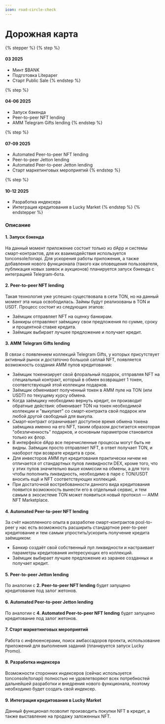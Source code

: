 ```yaml
---
icon: road-circle-check
---
```


# Дорожная карта

{% stepper %}
{% step %}
#### 03 2025

* Минт $BANK
* Подготовка Litepaper
* Старт Public Sale
{% endstep %}

{% step %}
#### 04-06 2025

* Запуск бэкенда
* Peer-to-peer NFT lending
* AMM Telegram Gifts lending
{% endstep %}

{% step %}
#### 07-09 2025

* Automated Peer-to-peer NFT lending
* Peer-to-peer Jetton lending
* Automated Peer-to-peer Jetton lending
* Старт маркетинговых мероприятий
{% endstep %}

{% step %}
#### 10-12 2025

* Разработка индексера
* Интеграция кредитования в Lucky Market
{% endstep %}
{% endstepper %}

### Описание

#### 1. Запуск бэкенда

На данный момент приложение состоит только из dApp и системы смарт-контрактов, для их взаимодействия используется tonconsole/tonapi. Для ускорения работы приложения, а также добавления нового функционала (такого как оповещения пользователя, публикация новых заявок и аукционов) планируется запуск бэкенда с интеграцией Telegram-бота.

#### 2. Peer-to-peer NFT lending

Такая технология уже успешно существовала в сети TON, но на данный момент эта ниша освободилась. Займы будут реализованы в TON и USDT. Процесс состоит из следующих этапов:

* Заёмщик отправляет NFT на оценку банкирам.
* Банкиры отправляют заёмщику свои предложения по сумме, сроку и процентной ставке кредита.
* Заёмщик выбирает лучшее предложение и получает кредит.

#### 3. AMM Telegram Gifts lending

В связи с появлением коллекций Telegram Gifts, у которых присутствует активный рынок и достаточно большой саплай NFT, появляется возможность создания AMM пулов кредитования:

* Заёмщик токенизирует свой флоральный подарок, отправляя NFT на специальный контракт, который в обмен возвращает 1 токен, соответствующий этой коллекции подарков.
* Заёмщик обменивает полученный токен в AMM пуле на TON (или USDT) по текущему курсу обмена.
* Когда заёмщику необходимо вернуть кредит, он производит обратные действия: обменивает TON на токен необходимой коллекции и "выкупает" со смарт-контракта свой подарок или любой другой свободный для выкупа.
* Смарт-контракт ограничивает доступное время обмена токена заёмщика именно на его NFT, таким образом достигается некоторая "обезличенность" подарков, и основным параметром становится только их флор.
* В интерфейсе dApp все перечисленные процессы могут быть не видны. Заёмщик просто отправляет NFT, в ответ получает TON, и наоборот при возврате кредита в срок.
* Для инвесторов AMM пул кредитования практически ничем не отличается от стандартных пулов ликвидности DEX, кроме того, что у этих пулов значительно выше комиссии на обмены, а для того чтобы пополнить ликвидность, необходимо в паре с TON/USDT вносить ещё и NFT соответствующих коллекций.
* При достаточной востребованности данного вида кредитования появится возможность вынести его в отдельный сервис, и тем самым в экосистеме TON может появиться новый протокол — AMM NFT Marketplace.

#### 4. Automated Peer-to-peer NFT lending

За счёт накопленного опыта в разработке смарт-контрактов pool-to-peer у нас есть возможность расширить стандартное peer-to-peer кредитование и тем самым упростить/ускорить получение кредита заёмщиком:

* Банкир создаёт свой собственный пул ликвидности и настраивает параметры кредитования интересующих его коллекций.
* Заёмщик выбирает лучшее предложение из заранее созданных и получает кредит.

#### 5. Peer-to-peer Jetton lending

По аналогии с **2. Peer-to-peer NFT lending** будет запущено кредитование под залог жетонов.

#### 6. Automated Peer-to-peer Jetton lending

По аналогии с **4. Automated Peer-to-peer NFT lending** будет запущено кредитование под залог жетонов.

#### 7. Старт маркетинговых мероприятий

Работа с инфлюенсерами, поиск амбассадоров проекта, использование приложений для выполнения заданий (планируется запуск Lucky Promo).

#### 8. Разработка индексера

Возможности сторонних индексеров (сейчас используется tonconsole/tonapi) полностью не удовлетворяют всех потребностей дальнейшей разработки и внедрения нового функционала, поэтому необходимо будет создать свой индексер.

#### 9. Интеграция кредитования в Lucky Market

Данный функционал позволит производить покупки NFT в кредит, а также выставление на продажу заложенных NFT.
